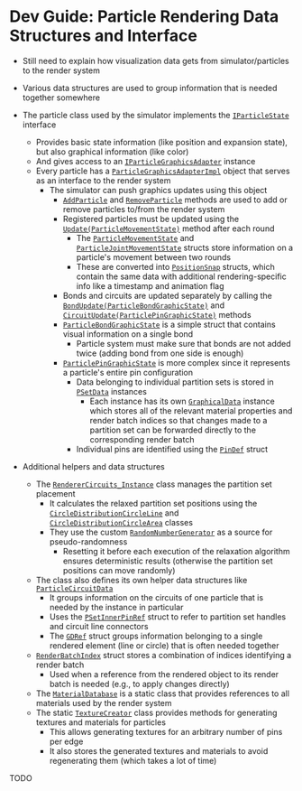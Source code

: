 # Dev Guide: Particle Rendering Data Structures and Interface

- Still need to explain how visualization data gets from simulator/particles to the render system
- Various data structures are used to group information that is needed together somewhere
- The particle class used by the simulator implements the [`IParticleState`][1] interface
	- Provides basic state information (like position and expansion state), but also graphical information (like color)
	- And gives access to an [`IParticleGraphicsAdapter`][2] instance
	- Every particle has a [`ParticleGraphicsAdapterImpl`][3] object that serves as an interface to the render system
		- The simulator can push graphics updates using this object
			- [`AddParticle`][4] and [`RemoveParticle`][5] methods are used to add or remove particles to/from the render system
			- Registered particles must be updated using the [`Update(ParticleMovementState)`][6] method after each round
				- The [`ParticleMovementState`][7] and [`ParticleJointMovementState`][8] structs store information on a particle's movement between two rounds
				- These are converted into [`PositionSnap`][9] structs, which contain the same data with additional rendering-specific info like a timestamp and animation flag
			- Bonds and circuits are updated separately by calling the [`BondUpdate(ParticleBondGraphicState)`][10] and [`CircuitUpdate(ParticlePinGraphicState)`][11] methods
			- [`ParticleBondGraphicState`][12] is a simple struct that contains visual information on a single bond
				- Particle system must make sure that bonds are not added twice (adding bond from one side is enough)
			- [`ParticlePinGraphicState`][13] is more complex since it represents a particle's entire pin configuration
				- Data belonging to individual partition sets is stored in [`PSetData`][14] instances
					- Each instance has its own [`GraphicalData`][15] instance which stores all of the relevant material properties and render batch indices so that changes made to a partition set can be forwarded directly to the corresponding render batch
				- Individual pins are identified using the [`PinDef`][16] struct

- Additional helpers and data structures
	- The [`RendererCircuits_Instance`][17] class manages the partition set placement
		- It calculates the relaxed partition set positions using the [`CircleDistributionCircleLine`][18] and [`CircleDistributionCircleArea`][19] classes
		- They use the custom [`RandomNumberGenerator`][20] as a source for pseudo-randomness
			- Resetting it before each execution of the relaxation algorithm ensures deterministic results (otherwise the partition set positions can move randomly)
	- The class also defines its own helper data structures like [`ParticleCircuitData`][21]
		- It groups information on the circuits of one particle that is needed by the instance in particular
		- Uses the [`PSetInnerPinRef`][22] struct to refer to partition set handles and circuit line connectors
		- The [`GDRef`][23] struct groups information belonging to a single rendered element (line or circle) that is often needed together
	- [`RenderBatchIndex`][24] struct stores a combination of indices identifying a render batch
		- Used when a reference from the rendered object to its render batch is needed (e.g., to apply changes directly)
	- The [`MaterialDatabase`][25] is a static class that provides references to all materials used by the render system
	- The static [`TextureCreator`][26] class provides methods for generating textures and materials for particles
		- This allows generating textures for an arbitrary number of pins per edge
		- It also stores the generated textures and materials to avoid regenerating them (which takes a lot of time)



TODO



[1]: xref:AS2.Visuals.IParticleState
[2]: xref:AS2.Visuals.IParticleGraphicsAdapter
[3]: xref:AS2.Visuals.IParticleGraphicsAdapterImpl
[4]: xref:AS2.Visuals.ParticleGraphicsAdapterImpl.AddParticle(AS2.Visuals.ParticleMovementState)
[5]: xref:AS2.Visuals.ParticleGraphicsAdapterImpl.RemoveParticle
[6]: xref:AS2.Visuals.ParticleGraphicsAdapterImpl.Update(AS2.Visuals.ParticleMovementState)
[7]: xref:AS2.Visuals.ParticleMovementState
[8]: xref:AS2.Visuals.ParticleJointMovementState
[9]: xref:AS2.Visuals.ParticleGraphicsAdapterImpl.PositionSnap
[10]: xref:AS2.Visuals.ParticleGraphicsAdapterImpl.BondUpdate(AS2.Visuals.ParticleBondGraphicState)
[11]: xref:AS2.Visuals.ParticleGraphicsAdapterImpl.CircuitUpdate(AS2.Visuals.ParticlePinGraphicState)
[12]: xref:AS2.Visuals.ParticleBondGraphicState
[13]: xref:AS2.Visuals.ParticlePinGraphicState
[14]: xref:AS2.Visuals.ParticlePinGraphicState.PSetData
[15]: xref:AS2.Visuals.ParticlePinGraphicState.PSetData.GraphicalData
[16]: xref:AS2.Visuals.ParticlePinGraphicState.PinDef
[17]: xref:AS2.Visuals.RendererCircuits_Instance
[18]: xref:AS2.Visuals.CircleDistributionCircleLine
[19]: xref:AS2.Visuals.CircleDistributionCircleArea
[20]: xref:AS2.RandomNumberGenerator
[21]: xref:AS2.Visuals.RendererCircuits_Instance.ParticleCircuitData
[22]: xref:AS2.Visuals.RendererCircuits_Instance.ParticleCircuitData.PSetInnerPinRef
[23]: xref:AS2.Visuals.RendererCircuits_Instance.GDRef
[24]: xref:AS2.Visuals.RenderBatchIndex
[25]: xref:AS2.MaterialDatabase
[26]: xref:AS2.Visuals.TextureCreator
